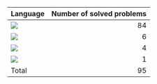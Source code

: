
| Language  | Number of solved problems |
|:---|---:|
|![](https://img.shields.io/badge/Javascript-F7DF1E?style=flat&logo=JavaScript&logoColor=white)|84|
|![](https://img.shields.io/badge/Python-3776AB?style=flat&logo=python&logoColor=white)|6|
|![](https://img.shields.io/badge/C++-00599C?style=flat&logo=cplusplus&logoColor=white)|4|
|![](https://img.shields.io/badge/C-A8B9CC?style=flat&logo=c&logoColor=white)|1|
|Total| 95|

